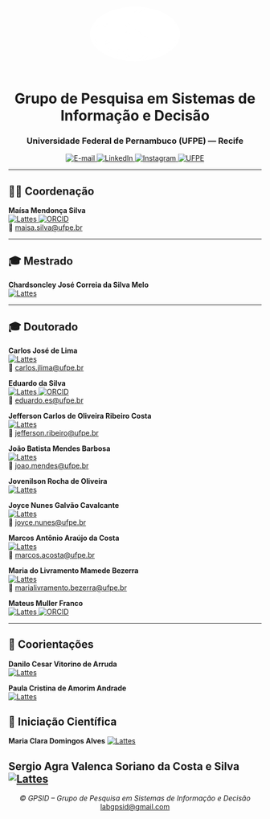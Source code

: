 <div align="center">

<img src="gpsid.png" alt="Logo GPSID" width="180" style="border-radius: 50%; margin-bottom: 15px;"/>

# Grupo de Pesquisa em Sistemas de Informação e Decisão
### Universidade Federal de Pernambuco (UFPE) — Recife

<a href="mailto:labgpsid@gmail.com" target="_blank" rel="noopener noreferrer">
  <img src="https://img.shields.io/badge/-labgpsid%40gmail.com-D14836?style=flat&logo=gmail&logoColor=white" alt="E-mail">
</a>
<a href="https://www.linkedin.com/company/grupo-de-pesquisa-em-sistemas-de-informa%C3%A7%C3%A3o-e-decis%C3%A3o-gpsid-ufpe/" target="_blank" rel="noopener noreferrer">
  <img src="https://img.shields.io/badge/-LinkedIn-0A66C2?style=flat&logo=linkedin&logoColor=white" alt="LinkedIn">
</a>
<a href="https://www.instagram.com/labgpsid/" target="_blank" rel="noopener noreferrer">
  <img src="https://img.shields.io/badge/-Instagram-E4405F?style=flat&logo=instagram&logoColor=white" alt="Instagram">
</a>
<a href="https://www.ufpe.br" target="_blank" rel="noopener noreferrer">
  <img src="https://img.shields.io/badge/-UFPE-7C002D?style=flat&logo=academia&logoColor=white" alt="UFPE">
</a>

---

</div>

## 👩‍🏫 Coordenação

**Maísa Mendonça Silva**  
<a href="http://lattes.cnpq.br/1719660651640802" target="_blank" rel="noopener noreferrer">
  <img src="https://img.shields.io/badge/-Lattes-007ACC?style=flat&logo=google-scholar&logoColor=white" alt="Lattes">
</a>
<a href="https://orcid.org/0000-0003-4223-2769" target="_blank" rel="noopener noreferrer">
  <img src="https://img.shields.io/badge/-ORCID-A6CE39?style=flat&logo=orcid&logoColor=white" alt="ORCID">
</a>  
📧 maisa.silva@ufpe.br

---

## 🎓 Mestrado

**Chardsoncley José Correia da Silva Melo**  
<a href="http://lattes.cnpq.br/4730758926255746" target="_blank" rel="noopener noreferrer">
  <img src="https://img.shields.io/badge/-Lattes-007ACC?style=flat&logo=google-scholar&logoColor=white" alt="Lattes">
</a>

---

## 🎓 Doutorado

**Carlos José de Lima**  
<a href="http://lattes.cnpq.br/6652468960979337" target="_blank" rel="noopener noreferrer">
  <img src="https://img.shields.io/badge/-Lattes-007ACC?style=flat&logo=google-scholar&logoColor=white" alt="Lattes">
</a>  
📧 carlos.jlima@ufpe.br  

**Eduardo da Silva**  
<a href="http://lattes.cnpq.br/9698302403435499" target="_blank" rel="noopener noreferrer">
  <img src="https://img.shields.io/badge/-Lattes-007ACC?style=flat&logo=google-scholar&logoColor=white" alt="Lattes">
</a>
<a href="https://orcid.org/0000-0002-2455-2294" target="_blank" rel="noopener noreferrer">
  <img src="https://img.shields.io/badge/-ORCID-A6CE39?style=flat&logo=orcid&logoColor=white" alt="ORCID">
</a>  
📧 eduardo.es@ufpe.br  

**Jefferson Carlos de Oliveira Ribeiro Costa**  
<a href="http://lattes.cnpq.br/6411337258532071" target="_blank" rel="noopener noreferrer">
  <img src="https://img.shields.io/badge/-Lattes-007ACC?style=flat&logo=google-scholar&logoColor=white" alt="Lattes">
</a>  
📧 jefferson.ribeiro@ufpe.br  

**João Batista Mendes Barbosa**  
<a href="http://lattes.cnpq.br/4686033623536696" target="_blank" rel="noopener noreferrer">
  <img src="https://img.shields.io/badge/-Lattes-007ACC?style=flat&logo=google-scholar&logoColor=white" alt="Lattes">
</a>  
📧 joao.mendes@ufpe.br  

**Jovenilson Rocha de Oliveira**  
<a href="http://lattes.cnpq.br/4863817903775091" target="_blank" rel="noopener noreferrer">
  <img src="https://img.shields.io/badge/-Lattes-007ACC?style=flat&logo=google-scholar&logoColor=white" alt="Lattes">
</a>

**Joyce Nunes Galvão Cavalcante**  
<a href="http://lattes.cnpq.br/9078115312448557" target="_blank" rel="noopener noreferrer">
  <img src="https://img.shields.io/badge/-Lattes-007ACC?style=flat&logo=google-scholar&logoColor=white" alt="Lattes">
</a>  
📧 joyce.nunes@ufpe.br  

**Marcos Antônio Araújo da Costa**  
<a href="http://lattes.cnpq.br/0908944937890798" target="_blank" rel="noopener noreferrer">
  <img src="https://img.shields.io/badge/-Lattes-007ACC?style=flat&logo=google-scholar&logoColor=white" alt="Lattes">
</a>  
📧 marcos.acosta@ufpe.br  

**Maria do Livramento Mamede Bezerra**  
<a href="http://lattes.cnpq.br/2045810723587545" target="_blank" rel="noopener noreferrer">
  <img src="https://img.shields.io/badge/-Lattes-007ACC?style=flat&logo=google-scholar&logoColor=white" alt="Lattes">
</a>  
📧 marialivramento.bezerra@ufpe.br  

**Mateus Muller Franco**  
<a href="http://lattes.cnpq.br/9554919145483656" target="_blank" rel="noopener noreferrer">
  <img src="https://img.shields.io/badge/-Lattes-007ACC?style=flat&logo=google-scholar&logoColor=white" alt="Lattes">
</a>
<a href="https://orcid.org/0000-0001-5137-4342" target="_blank" rel="noopener noreferrer">
  <img src="https://img.shields.io/badge/-ORCID-A6CE39?style=flat&logo=orcid&logoColor=white" alt="ORCID">
</a>

---

## 🤝 Coorientações

**Danilo Cesar Vitorino de Arruda**  
<a href="http://lattes.cnpq.br/2725265019496657" target="_blank" rel="noopener noreferrer">
  <img src="https://img.shields.io/badge/-Lattes-007ACC?style=flat&logo=google-scholar&logoColor=white" alt="Lattes">
</a>

**Paula Cristina de Amorim Andrade**  
<a href="http://lattes.cnpq.br/6398108441133432" target="_blank" rel="noopener noreferrer">
  <img src="https://img.shields.io/badge/-Lattes-007ACC?style=flat&logo=google-scholar&logoColor=white" alt="Lattes">
</a>

## 🤝 Iniciação Científica
**Maria Clara Domingos Alves**
<a href="http://lattes.cnpq.br/6107103997558142" target="_blank" rel="noopener noreferrer">
  <img src="https://img.shields.io/badge/-Lattes-007ACC?style=flat&logo=google-scholar&logoColor=white" alt="Lattes">
</a>

**Sergio Agra Valenca Soriano da Costa e Silva**
<a href="" target="_blank" rel="noopener noreferrer">
  <img src="https://img.shields.io/badge/-Lattes-007ACC?style=flat&logo=google-scholar&logoColor=white" alt="Lattes">
</a>
---

<div align="center">

<i>© GPSID – Grupo de Pesquisa em Sistemas de Informação e Decisão</i><br>
<a href="mailto:labgpsid@gmail.com" target="_blank" rel="noopener noreferrer">labgpsid@gmail.com</a>

</div>
